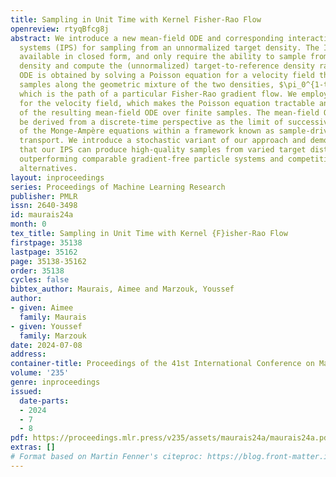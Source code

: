 ```yaml
---
title: Sampling in Unit Time with Kernel Fisher-Rao Flow
openreview: rtyqBfcg8j
abstract: We introduce a new mean-field ODE and corresponding interacting particle
  systems (IPS) for sampling from an unnormalized target density. The IPS are gradient-free,
  available in closed form, and only require the ability to sample from a reference
  density and compute the (unnormalized) target-to-reference density ratio. The mean-field
  ODE is obtained by solving a Poisson equation for a velocity field that transports
  samples along the geometric mixture of the two densities, $\pi_0^{1-t} \pi_1^t$,
  which is the path of a particular Fisher-Rao gradient flow. We employ a RKHS ansatz
  for the velocity field, which makes the Poisson equation tractable and enables discretization
  of the resulting mean-field ODE over finite samples. The mean-field ODE can be additionally
  be derived from a discrete-time perspective as the limit of successive linearizations
  of the Monge-Ampère equations within a framework known as sample-driven optimal
  transport. We introduce a stochastic variant of our approach and demonstrate empirically
  that our IPS can produce high-quality samples from varied target distributions,
  outperforming comparable gradient-free particle systems and competitive with gradient-based
  alternatives.
layout: inproceedings
series: Proceedings of Machine Learning Research
publisher: PMLR
issn: 2640-3498
id: maurais24a
month: 0
tex_title: Sampling in Unit Time with Kernel {F}isher-Rao Flow
firstpage: 35138
lastpage: 35162
page: 35138-35162
order: 35138
cycles: false
bibtex_author: Maurais, Aimee and Marzouk, Youssef
author:
- given: Aimee
  family: Maurais
- given: Youssef
  family: Marzouk
date: 2024-07-08
address:
container-title: Proceedings of the 41st International Conference on Machine Learning
volume: '235'
genre: inproceedings
issued:
  date-parts:
  - 2024
  - 7
  - 8
pdf: https://proceedings.mlr.press/v235/assets/maurais24a/maurais24a.pdf
extras: []
# Format based on Martin Fenner's citeproc: https://blog.front-matter.io/posts/citeproc-yaml-for-bibliographies/
---
```

